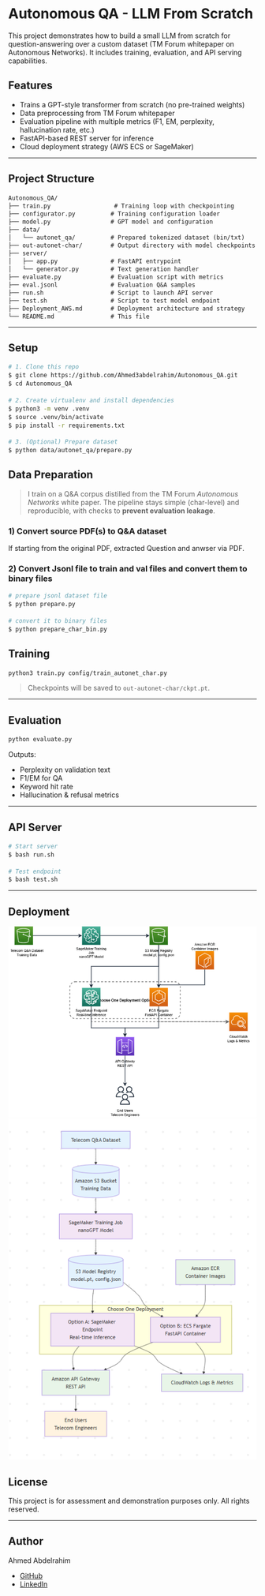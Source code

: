 # Autonomous QA - LLM From Scratch

This project demonstrates how to build a small LLM from scratch for question-answering over a custom dataset (TM Forum whitepaper on Autonomous Networks). It includes training, evaluation, and API serving capabilities.

## Features
- Trains a GPT-style transformer from scratch (no pre-trained weights)
- Data preprocessing from TM Forum whitepaper
- Evaluation pipeline with multiple metrics (F1, EM, perplexity, hallucination rate, etc.)
- FastAPI-based REST server for inference
- Cloud deployment strategy (AWS ECS or SageMaker)

---

## Project Structure
```
Autonomous_QA/
├── train.py                  # Training loop with checkpointing
├── configurator.py          # Training configuration loader
├── model.py                 # GPT model and configuration
├── data/
│   └── autonet_qa/          # Prepared tokenized dataset (bin/txt)
├── out-autonet-char/        # Output directory with model checkpoints
├── server/
│   ├── app.py               # FastAPI entrypoint
│   └── generator.py         # Text generation handler
├── evaluate.py              # Evaluation script with metrics
├── eval.jsonl               # Evaluation Q&A samples
├── run.sh                   # Script to launch API server
├── test.sh                  # Script to test model endpoint
├── Deployment_AWS.md        # Deployment architecture and strategy
└── README.md                # This file
```

---

## Setup
```bash
# 1. Clone this repo
$ git clone https://github.com/Ahmed3abdelrahim/Autonomous_QA.git
$ cd Autonomous_QA

# 2. Create virtualenv and install dependencies
$ python3 -m venv .venv
$ source .venv/bin/activate
$ pip install -r requirements.txt

# 3. (Optional) Prepare dataset
$ python data/autonet_qa/prepare.py
```


## Data Preparation

> I train on a Q&A corpus distilled from the TM Forum *Autonomous Networks* white paper. The pipeline stays simple (char-level) and reproducible, with checks to **prevent evaluation leakage**.

### 1) Convert source PDF(s) to Q&A dataset
If starting from the original PDF, extracted Question and anwser via PDF.

### 2) Convert Jsonl file to train and val files and convert them to binary files

```bash
# prepare jsonl dataset file
$ python prepare.py

# convert it to binary files
$ python prepare_char_bin.py
```


## Training


```bash
python3 train.py config/train_autonet_char.py
```

> Checkpoints will be saved to `out-autonet-char/ckpt.pt`.

---

## Evaluation
```bash
python evaluate.py 
```
Outputs:
- Perplexity on validation text
- F1/EM for QA
- Keyword hit rate
- Hallucination & refusal metrics

---

## API Server
```bash
# Start server
$ bash run.sh

# Test endpoint
$ bash test.sh
```

---

## Deployment

![In Draw IO Diagram](.\resources\drawio.png)
![In Mermaid Diagram](.\resources\mermaid.png)

## License
This project is for assessment and demonstration purposes only. All rights reserved.

---

## Author
Ahmed Abdelrahim
- [GitHub](https://github.com/Ahmed3abdelrahim)
- [LinkedIn](https://www.linkedin.com/in/ahmed-abdelrahim-elsayed-5a9673175/)
